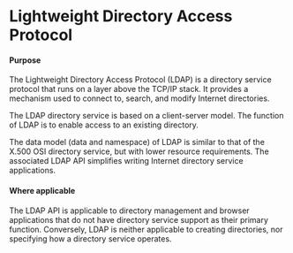 # Lightweight Directory Access Protocol

#### Purpose
The Lightweight Directory Access Protocol (LDAP) is a directory service protocol that runs on a layer above the TCP/IP stack. It provides a mechanism used to connect to, search, and modify Internet directories.

The LDAP directory service is based on a client-server model. The function of LDAP is to enable access to an existing directory.

The data model (data and namespace) of LDAP is similar to that of the X.500 OSI directory service, but with lower resource requirements. The associated LDAP API simplifies writing Internet directory service applications.

#### Where applicable
The LDAP API is applicable to directory management and browser applications that do not have directory service support as their primary function. Conversely, LDAP is neither applicable to creating directories, nor specifying how a directory service operates.